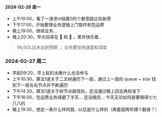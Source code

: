  ####  2024-02-26 周一
- 上午10:00，看了一道求n!结尾0的个数思路比较新奇
- 下午17:00，开始整理业务逻辑上门取件和包运费
- 晚上19:00，继续业务...
- 晚上20:30，早点回来在 🧱 和 🧹 ，累并快乐着..
> MySQL远未达到预期 ； 业务要加快速度和深度


### 2024-02-27 周二
- 早起09:20，早上起的太晚什么也没参与
- 上午10:30，算法1道关于二叉树遍历下一层，通过上一层的 queue + size 找到下一层左右节点并不断遍历
- 下午14:30，算法1道关于树节点路径的，还没通过晚上回去再校准下
- 下午16:00，包运费业务琢磨了半天... 还没搞完... 今天无论如何是要搞得七七八八的
- 晚上19:30，想走一条什么样的路.. 以后是什么样的（再委屈两年搏个翻身？）

 

